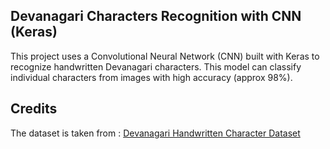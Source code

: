 ## Devanagari Characters Recognition with CNN (Keras)

This project uses a Convolutional Neural Network (CNN) built with Keras to recognize handwritten Devanagari characters.
This model can classify individual characters from images with high accuracy (approx 98%).

## Credits
  The dataset is taken from : [Devanagari Handwritten Character Dataset](https://archive.ics.uci.edu/dataset/389/devanagari+handwritten+character+dataset)

